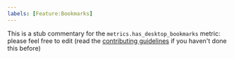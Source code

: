 ```yaml
---
labels: [Feature:Bookmarks]
---
```


This is a stub commentary for the `metrics.has_desktop_bookmarks` metric: please feel free to edit (read the
[contributing guidelines](https://github.com/mozilla/glean-annotations/blob/main/CONTRIBUTING.md)
if you haven't done this before)
